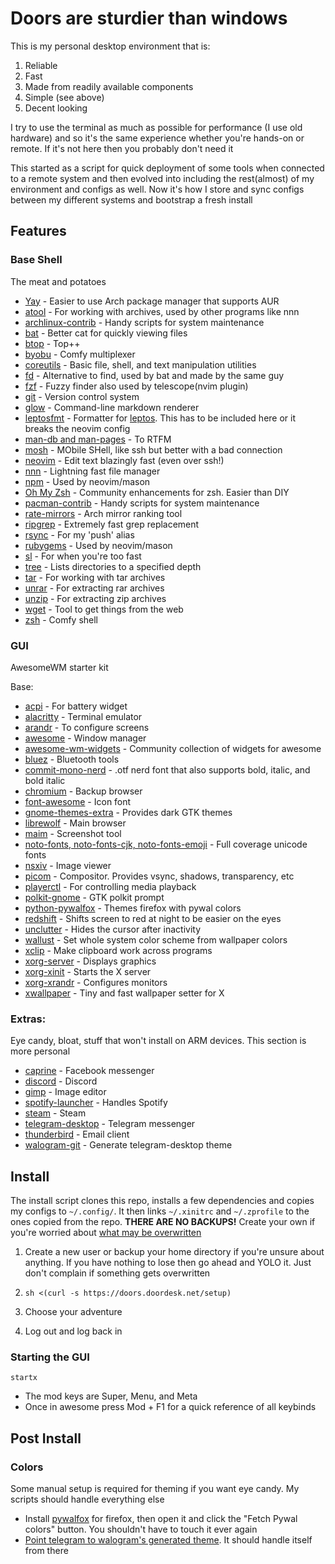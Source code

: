 # Doors are sturdier than windows

This is my personal desktop environment that is:

1. Reliable
1. Fast
1. Made from readily available components
1. Simple (see above)
1. Decent looking

I try to use the terminal as much as possible for performance (I use old hardware) and so it's the same experience whether you're hands-on or remote. If it's not here then you probably don't need it

This started as a script for quick deployment of some tools when connected to a remote system and then evolved into including the rest(almost) of my environment and configs as well. Now it's how I store and sync configs between my different systems and bootstrap a fresh install

## Features

### Base Shell

The meat and potatoes

- [Yay](https://github.com/Jguer/yay) - Easier to use Arch package manager that supports AUR
- [atool](https://www.nongnu.org/atool) - For working with archives, used by other programs like nnn
- [archlinux-contrib](https://github.com/archlinux/contrib) - Handy scripts for system maintenance
- [bat](https://github.com/sharkdp/bat) - Better cat for quickly viewing files
- [btop](https://github.com/aristocratos/btop) - Top++
- [byobu](https://www.byobu.org/) - Comfy multiplexer
- [coreutils](https://www.gnu.org/software/coreutils/) - Basic file, shell, and text manipulation utilities
- [fd](https://github.com/sharkdp/fd) - Alternative to find, used by bat and made by the same guy
- [fzf](https://github.com/junegunn/fzf) - Fuzzy finder also used by telescope(nvim plugin)
- [git](https://git-scm.com/) - Version control system
- [glow](https://github.com/charmbracelet/glow) - Command-line markdown renderer
- [leptosfmt](https://github.com/bram209/leptosfmt) - Formatter for [leptos](https://github.com/leptos-rs/leptos). This has to be included here or it breaks the neovim config
- [man-db and man-pages](https://man-db.nongnu.org/) - To RTFM
- [mosh](https://mosh.org/) - MObile SHell, like ssh but better with a bad connection
- [neovim](https://github.com/neovim/neovim) - Edit text blazingly fast (even over ssh!)
- [nnn](https://github.com/jarun/nnn) - Lightning fast file manager
- [npm](https://www.npmjs.com/) - Used by neovim/mason
- [Oh My Zsh](https://github.com/ohmyzsh/ohmyzsh) - Community enhancements for zsh. Easier than DIY
- [pacman-contrib](https://gitlab.archlinux.org/pacman/pacman-contrib) - Handy scripts for system maintenance
- [rate-mirrors](https://github.com/westandskif/rate-mirrors) - Arch mirror ranking tool
- [ripgrep](https://github.com/BurntSushi/ripgrep) - Extremely fast grep replacement
- [rsync](https://rsync.samba.org/) - For my 'push' alias
- [rubygems](https://rubygems.org/) - Used by neovim/mason
- [sl](https://github.com/eyJhb/sl) - For when you're too fast
- [tree](https://gitlab.com/OldManProgrammer/unix-tree) - Lists directories to a specified depth
- [tar](https://www.gnu.org/software/tar/) - For working with tar archives
- [unrar](https://www.rarlab.com/rar_add.htm) - For extracting rar archives
- [unzip](http://infozip.sourceforge.net/UnZip.html) - For extracting zip archives
- [wget](https://www.gnu.org/software/wget/wget.html) - Tool to get things from the web
- [zsh](https://www.zsh.org/) - Comfy shell

### GUI

AwesomeWM starter kit

Base:

- [acpi](https://wiki.archlinux.org/title/ACPI_modules) - For battery widget
- [alacritty](https://github.com/alacritty/alacritty) - Terminal emulator
- [arandr](https://christian.amsuess.com/tools/arandr) - To configure screens
- [awesome](https://awesomewm.org/) - Window manager
- [awesome-wm-widgets](https://github.com/streetturtle/awesome-wm-widgets) - Community collection of widgets for awesome
- [bluez](https://www.bluez.org/) - Bluetooth tools
- [commit-mono-nerd](https://github.com/ryanoasis/nerd-fonts) - .otf nerd font that also supports bold, italic, and bold italic
- [chromium](https://www.chromium.org/Home/) - Backup browser
- [font-awesome](https://fontawesome.com/) - Icon font
- [gnome-themes-extra](https://gitlab.gnome.org/Archive/gnome-themes-extra) - Provides dark GTK themes
- [librewolf](https://librewolf.net/) - Main browser
- [maim](https://github.com/naelstrof/maim) - Screenshot tool
- [noto-fonts, noto-fonts-cjk, noto-fonts-emoji](https://en.wikipedia.org/wiki/Noto_fonts) - Full coverage unicode fonts
- [nsxiv](https://nsxiv.codeberg.page/) - Image viewer
- [picom](https://github.com/yshui/picom) - Compositor. Provides vsync, shadows, transparency, etc
- [playerctl](https://github.com/altdesktop/playerctl) - For controlling media playback
- [polkit-gnome](https://wiki.archlinux.org/title/Polkit) - GTK polkit prompt
- [python-pywalfox](https://github.com/frewacom/pywalfox) - Themes firefox with pywal colors
- [redshift](https://github.com/jonls/redshift) - Shifts screen to red at night to be easier on the eyes
- [unclutter](https://github.com/Airblader/unclutter-xfixes) - Hides the cursor after inactivity
- [wallust](https://codeberg.org/explosion-mental/wallust) - Set whole system color scheme from wallpaper colors
- [xclip](https://github.com/astrand/xclip) - Make clipboard work across programs
- [xorg-server](https://wiki.archlinux.org/title/Xorg) - Displays graphics
- [xorg-xinit](https://wiki.archlinux.org/title/Xinit) - Starts the X server
- [xorg-xrandr](https://wiki.archlinux.org/title/xrandr) - Configures monitors
- [xwallpaper](https://github.com/stoeckmann/xwallpaper) - Tiny and fast wallpaper setter for X

### Extras:

Eye candy, bloat, stuff that won't install on ARM devices. This section is more personal

- [caprine](https://sindresorhus.com/caprine/) - Facebook messenger
- [discord](https://discord.com/) - Discord
- [gimp](https://www.gimp.org/) - Image editor
- [spotify-launcher](https://github.com/kpcyrd/spotify-launcher) - Handles Spotify
- [steam](https://store.steampowered.com/) - Steam
- [telegram-desktop](https://telegram.org/) - Telegram messenger
- [thunderbird](https://www.thunderbird.net) - Email client
- [walogram-git](https://codeberg.org/thirtysix/walogram) - Generate telegram-desktop theme

## Install

The install script clones this repo, installs a few dependencies and copies my configs to `~/.config/`. It then links `~/.xinitrc` and `~/.zprofile` to the ones copied from the repo. **THERE ARE NO BACKUPS!** Create your own if you're worried about [what may be overwritten](scripts/copy_and_link)

1. Create a new user or backup your home directory if you're unsure about anything. If you have nothing to lose then go ahead and YOLO it. Just don't complain if something gets overwritten

1. `sh <(curl -s https://doors.doordesk.net/setup)`
1. Choose your adventure
1. Log out and log back in

### Starting the GUI

`startx`

- The mod keys are Super, Menu, and Meta
- Once in awesome press Mod + F1 for a quick reference of all keybinds

## Post Install

### Colors

Some manual setup is required for theming if you want eye candy. My scripts should handle everything else

- Install [pywalfox](https://addons.mozilla.org/en-US/firefox/addon/pywalfox/) for firefox, then open it and click the "Fetch Pywal colors" button. You shouldn't have to touch it ever again
- [Point telegram to walogram's generated theme](https://codeberg.org/thirtysix/walogram#applying-theme). It should handle itself from there
